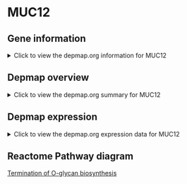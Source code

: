 <h1>MUC12</h1>

<h2>Gene information</h2>
<details>
  <summary>Click to view the depmap.org information for MUC12</summary>
  <iframe src="https://depmap.org/portal/gene/MUC12?tab=about" style="border:none;width:100%;height:800px"></iframe>
</details>

<h2>Depmap overview</h2>
<details>
  <summary>Click to view the depmap.org summary for MUC12</summary>
  <iframe src="https://depmap.org/portal/gene/MUC12?tab=overview" style="border:none;width:100%;height:800px"></iframe>
</details>

<h2>Depmap expression</h2>
<details>
  <summary>Click to view the depmap.org expression data for MUC12</summary>
  <iframe src="https://depmap.org/portal/gene/MUC12?tab=characterization" style="border:none;width:100%;height:800px"></iframe>
</details>



<h2>Reactome Pathway diagram</h2>
<a href="https://reactome.org/PathwayBrowser/#/R-HSA-977068" target="_BLANK">Termination of O-glycan biosynthesis</a>



